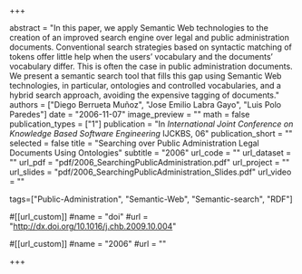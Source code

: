 +++

abstract = "In this paper, we apply Semantic Web technologies to the creation of an improved search engine over legal and public administration documents. Conventional search strategies based on syntactic matching of tokens offer little help when the users’ vocabulary and the documents’ vocabulary differ. This is often the case in public administration documents. We present a semantic search tool that fills this gap using Semantic Web technologies, in particular, ontologies and controlled vocabularies, and a hybrid search approach, avoiding the expensive tagging of documents." 
authors = ["Diego Berrueta Muñoz", "Jose Emilio Labra Gayo", "Luis Polo Paredes"]
date = "2006-11-07"
image_preview = ""
math = false
publication_types = ["1"]
publication = "In *International Joint Conference on Knowledge Based Software Engineering* IJCKBS, 06"
publication_short = ""
selected = false
title = "Searching over Public Administration Legal Documents Using Ontologies"
subtitle = "2006"
url_code = ""
url_dataset = ""
url_pdf = "pdf/2006_SearchingPublicAdministration.pdf"
url_project = ""
url_slides = "pdf/2006_SearchingPublicAdministration_Slides.pdf"
url_video = ""

tags=["Public-Administration", "Semantic-Web", "Semantic-search", "RDF"]

#[[url_custom]]
#name = "doi"
#url = "http://dx.doi.org/10.1016/j.chb.2009.10.004"

#[[url_custom]]
#name = "2006"
#url = ""


+++


